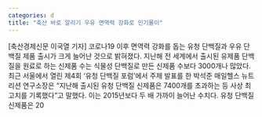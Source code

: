 ```yaml
---
categories: d
title: "축산 바로 알리기 우유 면역력 강화로 인기몰이"
---
```

[축산경제신문 이국열 기자] 코로나19 이후 면역력 강화를 돕는 유청 단백질과 우유 단백질 제품 출시가 크게 늘어난 것으로 밝혀졌다. 지난해 전 세계에서 출시된 유제품 단백질을 원료로 하는 신제품 수는 식물성 단백질로 만든 신제품 수보다 3000개나 많았다. 최근 서울에서 열린 제4회 ‘유청 단백질 포럼’에서 주제 발표를 한 박석준 매일헬스 뉴트리션 연구소장은 “지난해 출시된 유청 단백질 신제품은 7400개를 초과하는 등 사상 최고치를 기록했다”고 말했다. 이는 2015년보다 두 배 가까이 늘어난 수치다. 유청 단백질 신제품은 20
